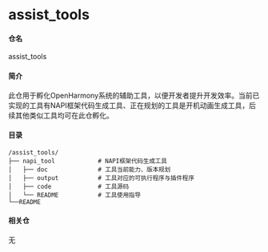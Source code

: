 # assist_tools

#### 仓名
 assist_tools
#### 简介
此仓用于孵化OpenHarmony系统的辅助工具，以便开发者提升开发效率。当前已实现的工具有NAPI框架代码生成工具、正在规划的工具是开机动画生成工具，后续其他类似工具均可在此仓孵化。

#### 目录
```
/assist_tools/
├── napi_tool            # NAPI框架代码生成工具
│   ├── doc              # 工具当前能力、版本规划
│   ├── output           # 工具对应的可执行程序与插件程序
│   ├── code             # 工具源码
│   └── README           # 工具使用指导    
└──README 
```

#### 相关仓
无


